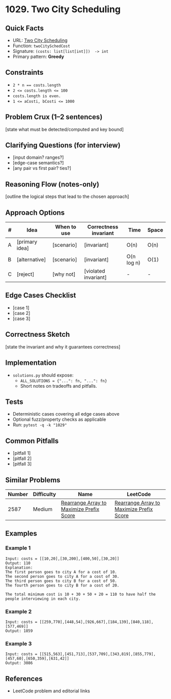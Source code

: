 # 1029. Two City Scheduling

## Quick Facts

- URL: [Two City Scheduling](https://leetcode.com/problems/two-city-scheduling/)
- Function: `twoCitySchedCost`
- Signature: `(costs: list[list[int]])  -> int`
- Primary pattern: **Greedy**

## Constraints

- `2 * n == costs.length`
- `2 <= costs.length <= 100`
- `costs.length is even.`
- `1 <= aCosti, bCosti <= 1000`

## Problem Crux (1–2 sentences)

[state what must be detected/computed and key bound]

## Clarifying Questions (for interview)

- [input domain? ranges?]
- [edge-case semantics?]
- [any pair vs first pair? ties?]

## Reasoning Flow (notes-only)

[outline the logical steps that lead to the chosen approach]

## Approach Options

| #   | Idea           | When to use | Correctness invariant | Time       | Space |
| --- | -------------- | ----------- | --------------------- | ---------- | ----- |
| A   | [primary idea] | [scenario]  | [invariant]           | O(n)       | O(n)  |
| B   | [alternative]  | [scenario]  | [invariant]           | O(n log n) | O(1)  |
| C   | [reject]       | [why not]   | [violated invariant]  | -          | -     |

## Edge Cases Checklist

- [case 1]
- [case 2]
- [case 3]

## Correctness Sketch

[state the invariant and why it guarantees correctness]

## Implementation

- `solutions.py` should expose:
    - `ALL_SOLUTIONS = {"...": fn, "...": fn}`
    - Short notes on tradeoffs and pitfalls.

## Tests

- Deterministic cases covering all edge cases above
- Optional fuzz/property checks as applicable
- Run: `pytest -q -k "1029"`

## Common Pitfalls

- [pitfall 1]
- [pitfall 2]
- [pitfall 3]

## Similar Problems

| Number | Difficulty | Name                                                                                                   | LeetCode                                                                                                            |
| ------ | ---------- | ------------------------------------------------------------------------------------------------------ | ------------------------------------------------------------------------------------------------------------------- |
| 2587   | Medium     | [Rearrange Array to Maximize Prefix Score](../2587-rearrange-array-to-maximize-prefix-score/readme.md) | [Rearrange Array to Maximize Prefix Score](https://leetcode.com/problems/rearrange-array-to-maximize-prefix-score/) |

## Examples

### Example 1

```text
Input: costs = [[10,20],[30,200],[400,50],[30,20]]
Output: 110
Explanation:
The first person goes to city A for a cost of 10.
The second person goes to city A for a cost of 30.
The third person goes to city B for a cost of 50.
The fourth person goes to city B for a cost of 20.

The total minimum cost is 10 + 30 + 50 + 20 = 110 to have half the people interviewing in each city.
```

### Example 2

```text
Input: costs = [[259,770],[448,54],[926,667],[184,139],[840,118],[577,469]]
Output: 1859
```

### Example 3

```text
Input: costs = [[515,563],[451,713],[537,709],[343,819],[855,779],[457,60],[650,359],[631,42]]
Output: 3086
```

## References

- LeetCode problem and editorial links
